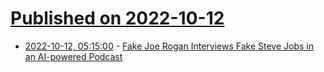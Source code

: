 # [Published on 2022-10-12](index.md)

* [2022-10-12, 05:15:00](https://slashdot.org/story/22/10/12/0515240/fake-joe-rogan-interviews-fake-steve-jobs-in-an-ai-powered-podcast?utm_source=rss1.0mainlinkanon&utm_medium=feed) - [Fake Joe Rogan Interviews Fake Steve Jobs in an AI-powered Podcast](https://slashdot.org/story/22/10/12/0515240/fake-joe-rogan-interviews-fake-steve-jobs-in-an-ai-powered-podcast?utm_source=rss1.0mainlinkanon&utm_medium=feed)
